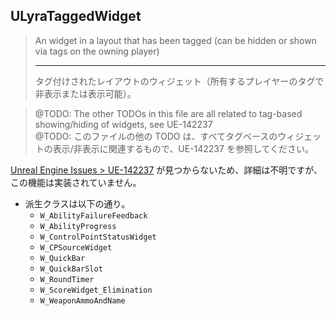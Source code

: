 ## ULyraTaggedWidget

> An widget in a layout that has been tagged (can be hidden or shown via tags on the owning player)  
> 
> ----
> タグ付けされたレイアウトのウィジェット（所有するプレイヤーのタグで非表示または表示可能）。  

> @TODO: The other TODOs in this file are all related to tag-based showing/hiding of widgets, see UE-142237  
> @TODO: このファイルの他の TODO は、すべてタグベースのウィジェットの表示/非表示に関連するもので、UE-142237 を参照してください。  

[Unreal Engine Issues > UE-142237] が見つからないため、詳細は不明ですが、この機能は実装されていません。

* 派生クラスは以下の通り。
	* `W_AbilityFailureFeedback`
	* `W_AbilityProgress`
	* `W_ControlPointStatusWidget`
	* `W_CPSourceWidget`
	* `W_QuickBar`
	* `W_QuickBarSlot`
	* `W_RoundTimer`
	* `W_ScoreWidget_Elimination`
	* `W_WeaponAmmoAndName`



<!--- ページ内のリンク --->

<!--- 自前の画像へのリンク --->

<!--- generated --->
[Unreal Engine Issues > UE-142237]: https://issues.unrealengine.com/issue/UE-142237
